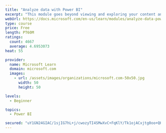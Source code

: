 ```yaml
---
title: "Analyze data with Power BI"
excerpt: "This module goes beyond viewing and exploring your content and explains how to interact with it by working with reports and dashboards to uncover and share new business insights."
webUrl: https://docs.microsoft.com/en-us/learn/modules/analyze-data-power-bi/
type: course
price: Free
length: PT60M
ratings:
  count: 4667
  average: 4.6953073
heat: 55

provider:
  name: Microsoft Learn
  domain: microsoft.com
  images:
    - url: /assets/images/organizations/microsoft.com-50x50.jpg
      width: 50
      height: 50

levels:
  - Beginner

topics:
  - Power BI

secured: "uY1GN24GIAC/1sjIG7hL+j/cwozyTI4SMwXvC+FqKlY/Tk1ojACxjtg0oo+QHWQ7zBfsYp7qRZ+az5muCO0HXJLbUn3VUjMu6oPgtFGAk0v6yXQN15v29k1sKdYVq+mnP9CTjj0JzDK7UafBqXgQJX74Xb+9CELinS6X86jDp6GWG3Ghfexo2qGWza5GxGub3ghhT2kC24b1G+gJGHFwmqXBtSSGor3Dlh4Z50QUaONsmEywPx0/x1Sf12X22olWd0f+hMJYAUhvbmTAWOQm9QfjW1Oiads5+RtiXJBe+5pwux4gBhT6BDKAsxOW/H8shqEqjLDcD1lvZpSTmrKwaTUztmErRCcG1R+lolryIy87ZhzpajTsLCm5uhJqWgQ95XHnRFOLVCOlsIUhgV/9vSVe8eFUf0wnAGDCPp7WaBg=;U17zu6cySzBl3MNK1N4c2w=="
---
```


